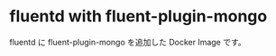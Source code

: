 fluentd with fluent-plugin-mongo
================================

fluentd に fluent-plugin-mongo を追加した Docker Image です。

